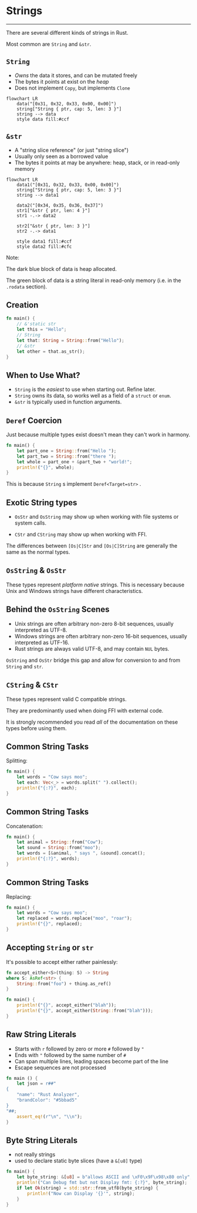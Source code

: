 # Strings

---

There are several different kinds of strings in Rust.

Most common are `String` and `&str`.

## `String`

-   *Owns* the data it stores, and can be mutated freely
-   The bytes it points at exist on the *heap*
-   Does not implement `Copy`, but implements `Clone`

```mermaid
flowchart LR
    data("[0x31, 0x32, 0x33, 0x00, 0x00]")
    string["String { ptr, cap: 5, len: 3 }"]
    string --> data
    style data fill:#ccf
```

## `&str`

-   A "string slice reference" (or just "string slice")
-   Usually only seen as a borrowed value
-   The bytes it points at may be anywhere: heap, stack, or in read-only memory

```mermaid
flowchart LR
    data1("[0x31, 0x32, 0x33, 0x00, 0x00]")
    string["String { ptr, cap: 5, len: 3 }"]
    string --> data1

    data2("[0x34, 0x35, 0x36, 0x37]")
    str1["&str { ptr, len: 4 }"]
    str1 -.-> data2

    str2["&str { ptr, len: 3 }"]
    str2 -.-> data1

    style data1 fill:#ccf
    style data2 fill:#cfc
```

Note:

The dark blue block of data is heap allocated.

The green block of data is a string literal in read-only memory (i.e. in the `.rodata` section).

## Creation

```rust []
fn main() {
    // &'static str
    let this = "Hello";
    // String
    let that: String = String::from("Hello");
    // &str
    let other = that.as_str();
}
```

## When to Use What?

-   `String` is the *easiest* to use when starting out. Refine later.
-   `String` owns its data, so works well as a field of a `struct` or `enum`.
-   `&str` is typically used in function arguments.

## `Deref` Coercion

Just because multiple types exist doesn't mean they can't work in harmony.

```rust []
fn main() {
    let part_one = String::from("Hello ");
    let part_two = String::from("there ");
    let whole = part_one + &part_two + "world!";
    println!("{}", whole);
}
```

This is because `String` s implement `Deref<Target=str>` .

## Exotic String types

-   `OsStr` and `OsString` may show up when working with file systems or system calls.

-   `CStr` and `CString` may show up when working with FFI.

The differences between `[Os|C]Str` and `[Os|C]String` are generally the same as the normal types.

## `OsString` & `OsStr`

These types represent *platform native* strings. This is necessary because Unix and Windows strings have different characteristics.

## Behind the `OsString` Scenes

-   Unix strings are often arbitrary non-zero 8-bit sequences, usually interpreted as UTF-8.
-   Windows strings are often arbitrary non-zero 16-bit sequences, usually interpreted as UTF-16.
-   Rust strings are always valid UTF-8, and may contain `NUL` bytes.

`OsString` and `OsStr` bridge this gap and allow for conversion to and from `String` and `str`.

## `CString` & `CStr`

These types represent valid C compatible strings.

They are predominantly used when doing FFI with external code.

It is strongly recommended you read *all* of the documentation on these types before using them.

## Common String Tasks

Splitting:

```rust []
fn main() {
    let words = "Cow says moo";
    let each: Vec<_> = words.split(" ").collect();
    println!("{:?}", each);
}
```

## Common String Tasks

Concatenation:

```rust []
fn main() {
    let animal = String::from("Cow");
    let sound = String::from("moo");
    let words = [&animal, " says ", &sound].concat();
    println!("{:?}", words);
}
```

## Common String Tasks

Replacing:

```rust []
fn main() {
    let words = "Cow says moo";
    let replaced = words.replace("moo", "roar");
    println!("{}", replaced);
}
```

## Accepting `String` or `str`

It's possible to accept either rather painlessly:

```rust []
fn accept_either<S>(thing: S) -> String
where S: AsRef<str> {
    String::from("foo") + thing.as_ref()
}

fn main() {
    println!("{}", accept_either("blah"));
    println!("{}", accept_either(String::from("blah")));
}
```

## Raw String Literals

-   Starts with `r` followed by zero or more `#` followed by `"`
-   Ends with `"` followed by the same number of `#`
-   Can span multiple lines, leading spaces become part of the line
-   Escape sequences are not processed

```rust []
fn main () {
    let json = r##"
{
    "name": "Rust Analyzer",
    "brandColor": "#5bbad5"
}
"##;
    assert_eq!(r"\n", "\\n");
}
```

## Byte String Literals

* not really strings
* used to declare static byte slices (have a `&[u8]` type)

```rust []
fn main() {
    let byte_string: &[u8] = b"allows ASCII and \xF0\x9F\x98\x80 only";
    println!("Can Debug fmt but not Display fmt: {:?}", byte_string);
    if let Ok(string) = std::str::from_utf8(byte_string) {
        println!("Now can Display '{}'", string);
    }
}
```
